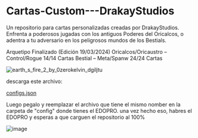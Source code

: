 # Cartas-Custom---DrakayStudios
Un repositorio para cartas personalizadas creadas por DrakayStudios.
Enfrenta a poderosos jugadas con los antiguos Poderes del Oricalcos, o adentra a tu adversario en los peligrosos mundos de los Bestials.

Arquetipo Finalizado (Edición 19/03/2024)
Oricalcos/Oricaustro – Control/Rogue
14/14 Cartas
Bestial – Meta/Spanw
24/24 Cartas


![earth_s_fire_2_by_0zerokelvin_dgiljtu](https://github.com/Drakayshin/Cartas-Custom---DrakayStudios/assets/96027721/ca05c573-fd7b-4faf-a3c2-76174558bf4d)



descarga este archivo:

[configs.json](https://github.com/Drakayshin/Cartas-Custom---DrakayStudios/files/13574159/configs.json)


Luego pegalo y reemplazar el archivo que tiene el mismo nomber en la carpeta de "config" donde tienes el EDOPRO.
una vez hecho eso, habres el EDOPRO y esperas a que carguen el repositorio al 100%

![image](https://github.com/Drakayshin/Cartas-Custom---DrakayStudios/assets/96027721/75c02c67-0404-45c5-a8cf-e755249c5b4f)

